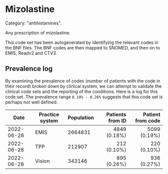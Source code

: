 # Mizolastine

Category: "antihistamines".

Any prescription of mizolastine.

This code set has been autogenerated by identifying the relevant codes in the BNF files. The BNF codes are then mapped to SNOMED, and then on to EMIS, Readv2 and CTV3.

## Prevalence log

By examining the prevalence of codes (number of patients with the code in their record) broken down by clinical system, we can attempt to validate the clinical code sets and the reporting of the conditions. Here is a log for this code set. The prevalence range `0.10% - 0.26%` suggests that this code set is perhaps not well defined.

| Date       | Practice system | Population | Patients from ID | Patient from code |
| ---------- | --------------- | ---------- | ---------------: | ----------------: |
| 2022-06-28 | EMIS            | 2664831    |     4849 (0.18%) |      5099 (0.19%) |
| 2022-06-28 | TPP             | 212907     |      212 (0.10%) |       220 (0.10%) |
| 2022-06-28 | Vision          | 343146     |      895 (0.26%) |       936 (0.27%) |
